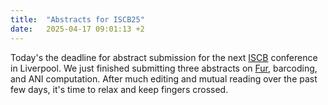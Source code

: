 ```yaml
---
title:  "Abstracts for ISCB25"
date:   2025-04-17 09:01:13 +2
---
```


Today's the deadline for abstract submission for the next [ISCB](https://www.iscb.org/ismbeccb2025/home)
conference in Liverpool. We just finished submitting three abstracts
on [Fur](https://pubmed.ncbi.nlm.nih.gov/39132289/), barcoding, and ANI computation. After much editing and mutual
reading over the past few days, it's time to relax and keep fingers
crossed.
